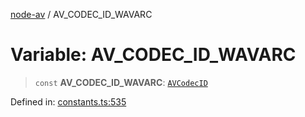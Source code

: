[node-av](../globals.md) / AV\_CODEC\_ID\_WAVARC

# Variable: AV\_CODEC\_ID\_WAVARC

> `const` **AV\_CODEC\_ID\_WAVARC**: [`AVCodecID`](../type-aliases/AVCodecID.md)

Defined in: [constants.ts:535](https://github.com/seydx/av/blob/f8631fc881b394300b1479f511d55cf1c370a87f/src/constants/constants.ts#L535)

